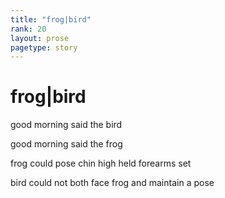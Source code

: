 ```yaml
---
title: "frog|bird"
rank: 20
layout: prose
pagetype: story
---
```


# frog|bird          
          
good morning said the bird          
          
good morning said the frog          
          
frog could pose chin high held forearms set           
          
bird could not both face frog and maintain a pose          
          
  
  
  
